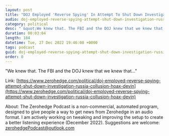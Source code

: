 ```yaml
---
layout: post
title: "DOJ Employed 'Reverse Spying' In Attempt To Shut Down Investigation Into Russia Collusion Hoax: Devin Nunes"
audio: doj-employed-reverse-spying-attempt-shut-down-investigation-russia-collusion-hoax-devin-0
category: political
desc: " &quot;We knew that. The FBI and the DOJ knew that we knew that...&quot;"
duration: 00:03:04
length: 184
datetime: Tue, 27 Dec 2022 19:46:00 +0000
tags: podcast
guid: doj-employed-reverse-spying-attempt-shut-down-investigation-russia-collusion-hoax-devin-0
order: 0
---
```

 &quot;We knew that. The FBI and the DOJ knew that we knew that...&quot;

Link: [https://www.zerohedge.com/political/doj-employed-reverse-spying-attempt-shut-down-investigation-russia-collusion-hoax-devin](https://www.zerohedge.com/political/doj-employed-reverse-spying-attempt-shut-down-investigation-russia-collusion-hoax-devin)

About: The Zerohedge Podcast is a non-commercial, automated program, designed to give people a way to get news from Zerohedge in an audio format.  I am actively working on tweaking and improving the setup to create a better listening experience (December 2022).  Suggestions are welcome: [zerohedgePodcast@outlook.com](mailto:zerohedgePodcast@outlook.com)